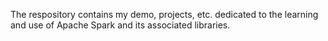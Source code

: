 The respository contains my demo, projects, etc. dedicated to the learning and use of Apache Spark and its associated libraries.

